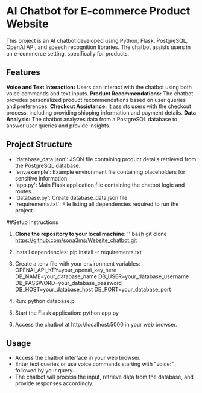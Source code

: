 # AI Chatbot for E-commerce Product Website
This project is an AI chatbot developed using Python, Flask, PostgreSQL, OpenAI API, and speech recognition libraries. The chatbot assists users in an e-commerce setting, specifically for products.
## Features
**Voice and Text Interaction:** Users can interact with the chatbot using both voice commands and text inputs.
**Product Recommendations:** The chatbot provides personalized product recommendations based on user queries and preferences.
**Checkout Assistance:** It assists users with the checkout process, including providing shipping information and payment details.
**Data Analysis:** The chatbot analyzes data from a PostgreSQL database to answer user queries and provide insights.
## Project Structure
- 'database_data.json': JSON file containing product details retrieved from the PostgreSQL database.
- 'env.example': Example environment file containing placeholders for sensitive information.
- 'app.py': Main Flask application file containing the chatbot logic and routes.
- 'database.py': Create database_data.json file
- 'requirements.txt': File listing all dependencies required to run the project.
  
##Setup Instructions

1. **Clone the repository to your local machine**:
'''bash
git clone https://github.com/sona3ms/Website_chatbot.git

3. Install dependencies:
pip install -r requirements.txt

4. Create a .env file with your environment variables:
OPENAI_API_KEY=your_openai_key_here
DB_NAME=your_database_name
DB_USER=your_database_username
DB_PASSWORD=your_database_password
DB_HOST=your_database_host
DB_PORT=your_database_port

5. Run:
python database.p

7. Start the Flask application:
python app.py

9. Access the chatbot at http://localhost:5000 in your web browser.
    
## Usage
- Access the chatbot interface in your web browser.
- Enter text queries or use voice commands starting with "voice:" followed by your query.
- The chatbot will process the input, retrieve data from the database, and provide responses accordingly.


